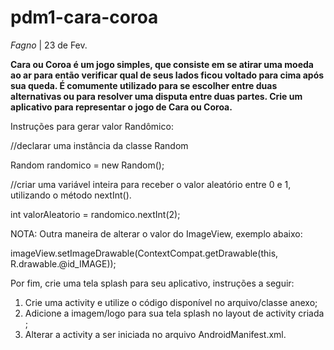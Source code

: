 # pdm1-cara-coroa

_Fagno_
| 23 de Fev.

**Cara ou Coroa é um jogo simples, que consiste em se atirar uma moeda ao ar para então verificar qual de seus lados ficou voltado para cima após sua queda. É comumente utilizado para se escolher entre duas alternativas ou para resolver uma disputa entre duas partes. Crie um aplicativo para representar o jogo de Cara ou Coroa.**

Instruções para gerar valor Randômico:

//declarar uma instância da classe Random

Random randomico = new Random();

//criar uma variável inteira para receber o valor aleatório entre 0 e 1, utilizando o método nextInt().

int valorAleatorio = randomico.nextInt(2);

NOTA: Outra maneira de alterar o valor do ImageView, exemplo abaixo:

imageView.setImageDrawable(ContextCompat.getDrawable(this, R.drawable.@id_IMAGE));

Por fim, crie uma tela splash para seu aplicativo, instruções a seguir:
1) Crie uma activity e utilize o código disponível no arquivo/classe anexo;
2) Adicione a imagem/logo para sua tela splash no layout de activity criada ;
3) Alterar a activity a ser iniciada no arquivo AndroidManifest.xml.